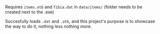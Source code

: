 Requires ``items.otb`` and ``Tibia.dat`` in ``data/items/`` (folder needs to be created next to the .exe)

Succesfully loads ``.dat`` and ``.otb``, and this project's purpose is to showcase the way to do it, nothing less nothing more.
